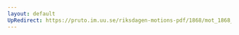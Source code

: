 ```yaml
---
layout: default
UpRedirect: https://pruto.im.uu.se/riksdagen-motions-pdf/1868/mot_1868__fk__12.pdf
---
```

